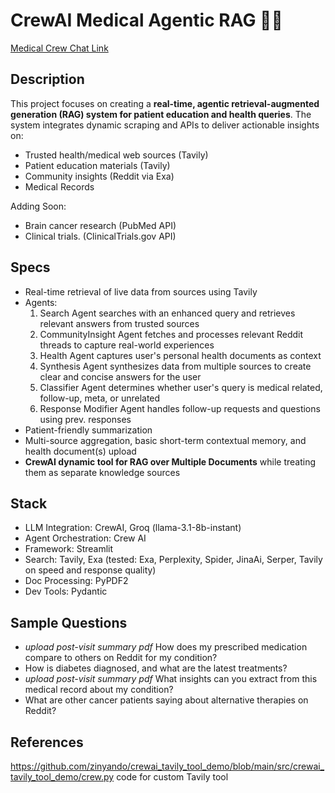 # CrewAI Medical Agentic RAG :sunrise_over_mountains::hospital:
[Medical Crew Chat Link](medical-crew-chat.streamlit.app)

## Description

This project focuses on creating a **real-time, agentic retrieval-augmented generation (RAG) system for patient education and health queries**. The system integrates dynamic scraping and APIs to deliver actionable insights on:

- Trusted health/medical web sources (Tavily)
- Patient education materials (Tavily)
- Community insights (Reddit via Exa)
- Medical Records

Adding Soon:
- Brain cancer research (PubMed API)
- Clinical trials. (ClinicalTrials.gov API)

## Specs
- Real-time retrieval of live data from sources using Tavily
- Agents: 
    1. Search Agent searches with an enhanced query and retrieves relevant answers from trusted sources
    2. CommunityInsight Agent fetches and processes relevant Reddit threads to capture real-world experiences
    3. Health Agent captures user's personal health documents as context
    4. Synthesis Agent synthesizes data from multiple sources to create clear and concise answers for the user
    5. Classifier Agent determines whether user's query is medical related, follow-up, meta, or unrelated
    6. Response Modifier Agent handles follow-up requests and questions using prev. responses
- Patient-friendly summarization 
- Multi-source aggregation, basic short-term contextual memory, and health document(s) upload
- **CrewAI dynamic tool for RAG over Multiple Documents** while treating them as separate knowledge sources

## Stack
- LLM Integration: CrewAI, Groq (llama-3.1-8b-instant)
- Agent Orchestration: Crew AI
- Framework: Streamlit
- Search: Tavily, Exa (tested: Exa, Perplexity, Spider, JinaAi, Serper, Tavily on speed and response quality)
- Doc Processing: PyPDF2
- Dev Tools: Pydantic

## Sample Questions
- *upload post-visit summary pdf* How does my prescribed medication compare to others on Reddit for my condition?
- How is diabetes diagnosed, and what are the latest treatments?
- *upload post-visit summary pdf* What insights can you extract from this medical record about my condition?
- What are other cancer patients saying about alternative therapies on Reddit?

## References
https://github.com/zinyando/crewai_tavily_tool_demo/blob/main/src/crewai_tavily_tool_demo/crew.py code for custom Tavily tool